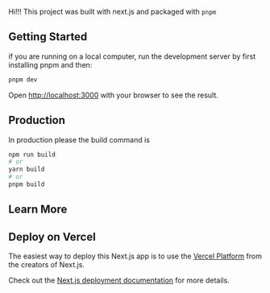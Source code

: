 Hi!!! This project was built with next.js and packaged with ``pnpm``

## Getting Started

if you are running on a local computer, run the development server by first installing pnpm and then:

```bash
pnpm dev
```
Open [http://localhost:3000](http://localhost:3000) with your browser to see the result.

## Production

In production please the build command is

```bash
npm run build
# or
yarn build
# or
pnpm build
```

## Learn More

## Deploy on Vercel

The easiest way to deploy this Next.js app is to use the [Vercel Platform](https://vercel.com/new?utm_medium=default-template&filter=next.js&utm_source=create-next-app&utm_campaign=create-next-app-readme) from the creators of Next.js.

Check out the [Next.js deployment documentation](https://nextjs.org/docs/deployment) for more details.
